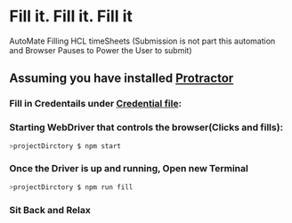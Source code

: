 # Fill it. Fill it. Fill it
AutoMate Filling HCL timeSheets
(Submission is not part this automation and Browser Pauses to Power the User to submit)

## Assuming you have installed [Protractor](http://www.protractortest.org/#/)

### Fill in Credentails under [Credential file](https://github.com/symmetriccurve/TimeSheetFill/blob/master/credentials.js#L2):

### Starting WebDriver that controls the browser(Clicks and fills):
```bash
>projectDirctory $ npm start
```

### Once the Driver is up and running, Open new Terminal
```bash
>projectDirctory $ npm run fill
```
### Sit Back and Relax
